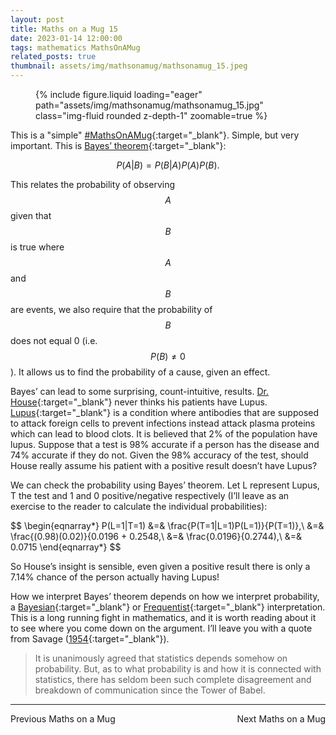 ```yaml
---
layout: post
title: Maths on a Mug 15
date: 2023-01-14 12:00:00
tags: mathematics MathsOnAMug
related_posts: true
thumbnail: assets/img/mathsonamug/mathsonamug_15.jpeg
---
```


<div class="row mt-3">
    <div class="col-sm mt-3 mt-md-0">
        <figure>
            {% include figure.liquid loading="eager" path="assets/img/mathsonamug/mathsonamug_15.jpg" class="img-fluid rounded z-depth-1" zoomable=true %}
        </figure>
    </div>
</div>

This is a "simple" [#MathsOnAMug](https://seanelvidge.github.io/blog/tag/mathsonamug/){:target="\_blank"}. Simple, but very important. This is [Bayes’ theorem](https://en.wikipedia.org/wiki/Bayes%27_theorem){:target="\_blank"}:

$$
P(A|B)=P(B|A)P(A)P(B).
$$

This relates the probability of observing $$A$$ given that $$B$$ is true where $$A$$ and $$B$$ are events, we also require that the probability of $$B$$ does not equal 0 (i.e. $$P(B)\neq 0$$). It allows us to find the probability of a cause, given an effect.

Bayes’ can lead to some surprising, count-intuitive, results. [Dr. House](https://en.wikipedia.org/wiki/Gregory_House){:target="\_blank"} never thinks his patients have Lupus. [Lupus](https://en.wikipedia.org/wiki/Systemic_lupus_erythematosus){:target="\_blank"} is a condition where antibodies that are supposed to attack foreign cells to prevent infections instead attack plasma proteins which can lead to blood clots. It is believed that 2% of the population have lupus. Suppose that a test is 98% accurate if a person has the disease and 74% accurate if they do not. Given the 98% accuracy of the test, should House really assume his patient with a positive result doesn’t have Lupus?

We can check the probability using Bayes’ theorem. Let L represent Lupus, T the test and 1 and 0 positive/negative respectively (I’ll leave as an exercise to the reader to calculate the individual probabilities):

$$
\begin{eqnarray*}
P(L=1|T=1) &=& \frac{P(T=1|L=1)P(L=1)}{P(T=1)},\\
&=& \frac{(0.98)(0.02)}{0.0196 + 0.2548,\\
&=& \frac{0.0196}{0.2744),\\
&=& 0.0715
\end{eqnarray*}
$$

So House’s insight is sensible, even given a positive result there is only a 7.14% chance of the person actually having Lupus!

How we interpret Bayes’ theorem depends on how we interpret probability, a [Bayesian](https://en.wikipedia.org/wiki/Bayesian_probability){:target="\_blank"} or [Frequentist](https://en.wikipedia.org/wiki/Frequentist_probability){:target="\_blank"} interpretation. This is a long running fight in mathematics, and it is worth reading about it to see where you come down on the argument. I’ll leave you with a quote from Savage ([1954](http://www.isbnsearch.org/isbn/0486623491){:target="\_blank"}).

> It is unanimously agreed that statistics depends somehow on probability. But, as to what probability is and how it is connected with statistics, there has seldom been such complete disagreement and breakdown of communication since the Tower of Babel.

<hr>

<div style="display: flex; justify-content: space-between; align-items: center;">
    <a href="https://seanelvidge.github.io/blog/2021/Maths_on_a_Mug_14/" style="text-decoration: none;">Previous Maths on a Mug</a>
    Next Maths on a Mug
</div>
